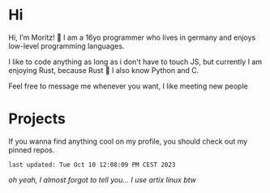 
# Hi

Hi, I’m Moritz! 👋
I am a 16yo programmer who lives in germany and enjoys low-level programming languages.

I like to code anything as long as i don't have to touch JS,
but currently I am enjoying Rust, because Rust 🦀
I also know Python and C.

Feel free to message me whenever you want, I like meeting new people

# Projects

If you wanna find anything cool on my profile, you should check out my pinned repos.

`last updated: Tue Oct 10 12:08:09 PM CEST 2023`

_oh yeah, I almost forgot to tell you... I use artix linux btw_
